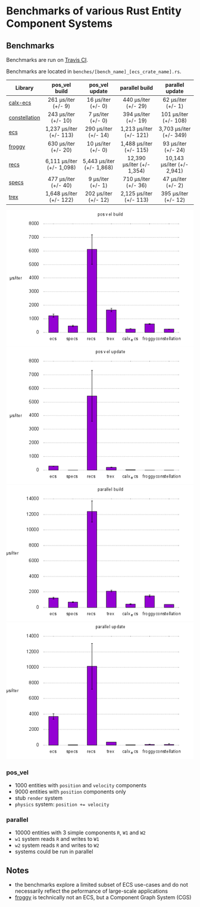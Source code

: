 # Benchmarks of various Rust Entity Component Systems

## Benchmarks
Benchmarks are run on [Travis CI](https://travis-ci.org/lschmierer/ecs_bench/).

Benchmarks are located in `benches/[bench_name]_[ecs_crate_name].rs`.

 Library         | pos_vel build                 | pos_vel update                 | parallel build                 | parallel update
 --------------- |:-----------------------------:|:------------------------------:|:------------------------------:|:--------------------------------:
 [calx-ecs]      | 261 µs/iter (+/- 9)      | 16 µs/iter (+/- 0)      | 440 µs/iter (+/- 29)      | 62 µs/iter (+/- 1)
 [constellation] | 243 µs/iter (+/- 10) | 7 µs/iter (+/- 0) | 394 µs/iter (+/- 19) | 101 µs/iter (+/- 108)
 [ecs]           | 1,237 µs/iter (+/- 113)           | 290 µs/iter (+/- 14)           | 1,213 µs/iter (+/- 121)           | 3,703 µs/iter (+/- 349)
 [froggy]        | 630 µs/iter (+/- 20)        | 10 µs/iter (+/- 0)        | 1,488 µs/iter (+/- 115)        | 93 µs/iter (+/- 24)
 [recs]          | 6,111 µs/iter (+/- 1,098)          | 5,443 µs/iter (+/- 1,868)          | 12,390 µs/iter (+/- 1,354)          | 10,143 µs/iter (+/- 2,941)
 [specs]         | 477 µs/iter (+/- 40)         | 9 µs/iter (+/- 1)         | 710 µs/iter (+/- 36)         | 47 µs/iter (+/- 2)
 [trex]          | 1,648 µs/iter (+/- 122)          | 202 µs/iter (+/- 12)          | 2,125 µs/iter (+/- 113)          | 395 µs/iter (+/- 12)

[calx-ecs]: https://github.com/rsaarelm/calx-ecs
[constellation]: https://github.com/TomGillen/constellation/
[ecs]: https://github.com/HeroesGrave/ecs-rs
[froggy]: https://github.com/kvark/froggy
[recs]: https://github.com/andybarron/rustic-ecs
[specs]: https://github.com/slide-rs/specs
[trex]: https://github.com/rcolinray/trex

![pos_vel_build](./graphs/pos_vel_build.png)
![pos_vel_update](./graphs/pos_vel_update.png)
![parallel_build](./graphs/parallel_build.png)
![parallel_update](./graphs/parallel_update.png)

### pos_vel
 * 1000 entities with `position` and `velocity` components
 * 9000 entities with `position` components only
 * stub `render` system
 * `physics` system: `position += velocity`

### parallel
 * 10000 entities with 3 simple components `R`, `W1` and `W2`
 * `w1` system reads `R` and writes to `W1`
 * `w2` system reads `R` and writes to `W2`
 * systems could be run in parallel

## Notes
 * the benchmarks explore a limited subset of ECS use-cases and do not necessarily reflect the peformance of large-scale applications
 * [froggy](https://github.com/kvark/froggy) is technically not an ECS, but a Component Graph System (CGS)
